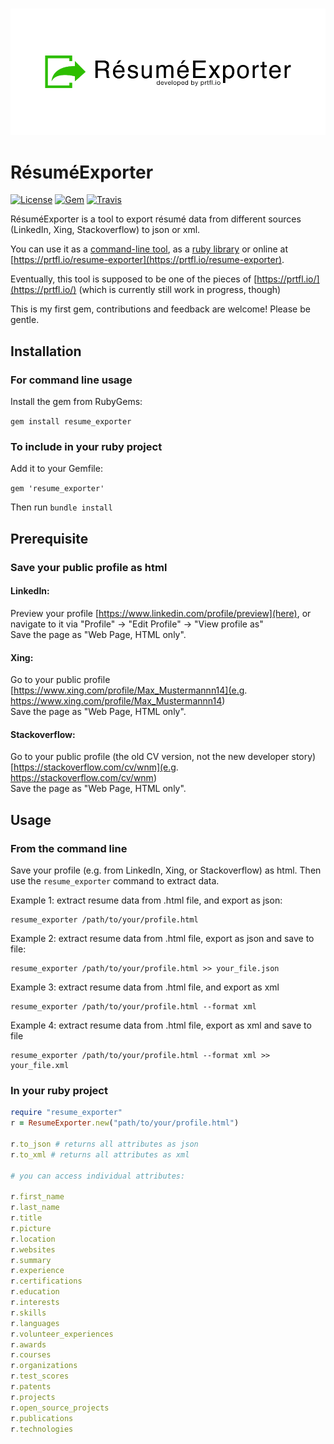 <h3 align="center">
  <img src="resume_exporter.png" alt="ResumeExporter Logo" />
</h3>

RésuméExporter
============

[![License](https://img.shields.io/badge/license-MIT-green.svg?style=flat)](https://github.com/prtflio/resume_exporter/blob/master/LICENSE)
[![Gem](https://img.shields.io/gem/v/resume_exporter.svg?style=flat)](https://rubygems.org/gems/resume_exporter)
[![Travis](https://img.shields.io/travis/prtflio/resume_exporter.svg)](https://travis-ci.org/prtflio/resume_exporter)

RésuméExporter is a tool to export résumé data from different sources (LinkedIn, Xing, Stackoverflow) to json or xml.

You can use it as a [command-line tool](#from-the-command-line), as a [ruby library](#in-your-ruby-project) or online at [https://prtfl.io/resume-exporter](https://prtfl.io/resume-exporter).

Eventually, this tool is supposed to be one of the pieces of [https://prtfl.io/](https://prtfl.io/) (which is currently still work in progress, though)

This is my first gem, contributions and feedback are welcome! Please be gentle.

## Installation

### For command line usage

Install the gem from RubyGems:

`gem install resume_exporter`


### To include in your ruby project

Add it to your Gemfile:

`gem 'resume_exporter'`

Then run `bundle install`

## Prerequisite

### Save your public profile as html

#### LinkedIn:

Preview your profile [https://www.linkedin.com/profile/preview](here), or navigate to it via "Profile" -> "Edit Profile" -> "View profile as"  
Save the page as "Web Page, HTML only". 

#### Xing:

Go to your public profile [https://www.xing.com/profile/Max_Mustermannn14](e.g. https://www.xing.com/profile/Max_Mustermannn14)  
Save the page as "Web Page, HTML only". 

#### Stackoverflow:

Go to your public profile (the old CV version, not the new developer story) [https://stackoverflow.com/cv/wnm](e.g. https://stackoverflow.com/cv/wnm)  
Save the page as "Web Page, HTML only". 

## Usage

### From the command line

Save your profile (e.g. from LinkedIn, Xing, or Stackoverflow) as html.
Then use the `resume_exporter` command to extract data.

Example 1: extract resume data from .html file, and export as json:

    resume_exporter /path/to/your/profile.html
    

Example 2: extract resume data from .html file, export as json and save to file:

    resume_exporter /path/to/your/profile.html >> your_file.json


Example 3: extract resume data from .html file, and export as xml

    resume_exporter /path/to/your/profile.html --format xml


Example 4: extract resume data from .html file, export as xml and save to file

    resume_exporter /path/to/your/profile.html --format xml >> your_file.xml

### In your ruby project

```ruby
require "resume_exporter"
r = ResumeExporter.new("path/to/your/profile.html")

r.to_json # returns all attributes as json
r.to_xml # returns all attributes as xml

# you can access individual attributes:

r.first_name
r.last_name
r.title
r.picture
r.location
r.websites
r.summary
r.experience
r.certifications
r.education
r.interests
r.skills
r.languages
r.volunteer_experiences
r.awards
r.courses
r.organizations
r.test_scores
r.patents
r.projects
r.open_source_projects
r.publications
r.technologies
```